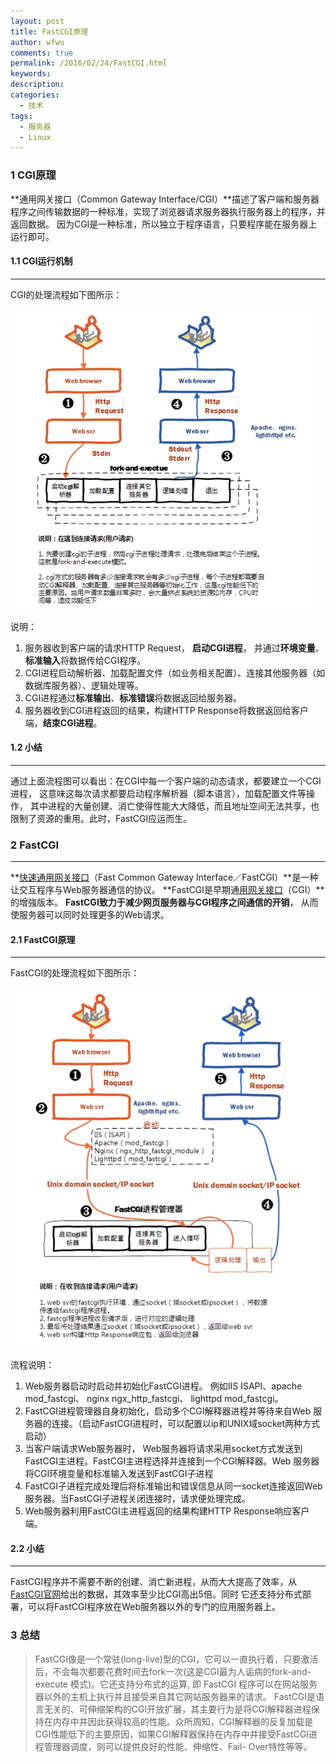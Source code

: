 ```yaml
---
layout: post
title: FastCGI原理
author: wfwu
comments: true
permalink: /2016/02/24/FastCGI.html
keywords:
description:
categories:
  - 技术
tags:
  - 服务器
  - Linux
---
```


### 1 CGI原理

**通用网关接口（Common Gateway Interface/CGI）**描述了客户端和服务器程序之间传输数据的一种标准，实现了浏览器请求服务器执行服务器上的程序，并返回数据。
因为CGI是一种标准，所以独立于程序语言，只要程序能在服务器上运行即可。

#### 1.1 CGI运行机制

--------------------------------

CGI的处理流程如下图所示：


![cgi_principle](/public/img/2016/02/24/cgi_principle.png)


说明：

1. 服务器收到客户端的请求HTTP Request， **启动CGI进程**， 并通过**环境变量**、**标准输入**将数据传给CGI程序。
2. CGI进程启动解析器、加载配置文件（如业务相关配置）、连接其他服务器（如数据库服务器）、逻辑处理等。
3. CGI进程通过**标准输出**、**标准错误**将数据返回给服务器。
4. 服务器收到CGI进程返回的结果，构建HTTP Response将数据返回给客户端，**结束CGI进程**。

#### 1.2 小结

--------------------------------

通过上面流程图可以看出：在CGI中每一个客户端的动态请求，都要建立一个CGI进程， 这意味这每次请求都要启动程序解析器（脚本语言），加载配置文件等操作，
其中进程的大量创建、消亡使得性能大大降低，而且地址空间无法共享，也限制了资源的重用。此时，FastCGI应运而生。

### 2 FastCGI

--------------------------------

**[快速通用网关接口](https://zh.wikipedia.org/wiki/FastCGI)（Fast Common Gateway Interface／FastCGI）**是一种让交互程序与Web服务器通信的协议。
**FastCGI是早期通[用网关接口](https://zh.wikipedia.org/wiki/%E9%80%9A%E7%94%A8%E7%BD%91%E5%85%B3%E6%8E%A5%E5%8F%A3)（CGI）**的增強版本。
**FastCGI致力于减少网页服务器与CGI程序之间通信的开销**， 从而使服务器可以同时处理更多的Web请求。

#### 2.1 FastCGI原理

--------------------------------

FastCGI的处理流程如下图所示：


![fastcgi_principle](/public/img/2016/02/24/fastcgi_principle.png)


流程说明：

1. Web服务器启动时启动并初始化FastCGI进程。 例如IIS ISAPI、apache mod_fastcgi、 nginx ngx_http_fastcgi、 lighttpd mod_fastcgi。
2. FastCGI进程管理器自身初始化，启动多个CGI解释器进程并等待来自Web 服务器的连接。（启动FastCGI进程时，可以配置以ip和UNIX域socket两种方式启动）
3. 当客户端请求Web服务器时， Web服务器将请求采用socket方式发送到FastCGI主进程。FastCGI主进程选择并连接到一个CGI解释器。Web 服务器将CGI环境变量和标准输入发送到FastCGI子进程
4. FastCGI子进程完成处理后将标准输出和错误信息从同一socket连接返回Web 服务器。当FastCGI子进程关闭连接时，请求便处理完成。
5. Web服务器利用FastCGI主进程返回的结果构建HTTP Response响应客户端。

#### 2.2 小结

--------------------------------

FastCGI程序并不需要不断的创建、消亡新进程，从而大大提高了效率，从[FastCGI官网](http://www.fastcgi.com/drupal/node/6?q=node/15)给出的数据，其效率至少比CGI高出5倍。同时
它还支持分布式部署，可以将FastCGI程序放在Web服务器以外的专门的应用服务器上。

### 3 总结

> FastCGI像是一个常驻(long-live)型的CGI，它可以一直执行着，只要激活后，不会每次都要花费时间去fork一次(这是CGI最为人诟病的fork-and-execute 模式)。它还支持分布式的运算, 即 FastCGI 程序可以在网站服务器以外的主机上执行并且接受来自其它网站服务器来的请求。
> FastCGI是语言无关的、可伸缩架构的CGI开放扩展，其主要行为是将CGI解释器进程保持在内存中并因此获得较高的性能。众所周知，CGI解释器的反复加载是CGI性能低下的主要原因，如果CGI解释器保持在内存中并接受FastCGI进程管理器调度，则可以提供良好的性能、伸缩性、Fail- Over特性等等。